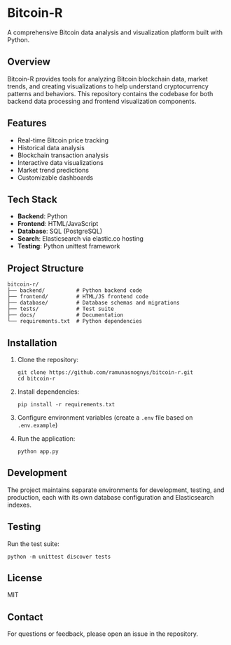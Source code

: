 # Bitcoin-R

A comprehensive Bitcoin data analysis and visualization platform built with Python.

## Overview

Bitcoin-R provides tools for analyzing Bitcoin blockchain data, market trends, and creating visualizations to help understand cryptocurrency patterns and behaviors. This repository contains the codebase for both backend data processing and frontend visualization components.

## Features

- Real-time Bitcoin price tracking
- Historical data analysis
- Blockchain transaction analysis
- Interactive data visualizations
- Market trend predictions
- Customizable dashboards

## Tech Stack

- **Backend**: Python
- **Frontend**: HTML/JavaScript
- **Database**: SQL (PostgreSQL)
- **Search**: Elasticsearch via elastic.co hosting
- **Testing**: Python unittest framework

## Project Structure

```
bitcoin-r/
├── backend/          # Python backend code
├── frontend/         # HTML/JS frontend code
├── database/         # Database schemas and migrations
├── tests/            # Test suite
├── docs/             # Documentation
└── requirements.txt  # Python dependencies
```

## Installation

1. Clone the repository:
   ```
   git clone https://github.com/ramunasnognys/bitcoin-r.git
   cd bitcoin-r
   ```

2. Install dependencies:
   ```
   pip install -r requirements.txt
   ```

3. Configure environment variables (create a `.env` file based on `.env.example`)

4. Run the application:
   ```
   python app.py
   ```

## Development

The project maintains separate environments for development, testing, and production, each with its own database configuration and Elasticsearch indexes.

## Testing

Run the test suite:
```
python -m unittest discover tests
```

## License

MIT

## Contact

For questions or feedback, please open an issue in the repository.